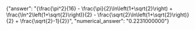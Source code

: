 {"answer": "{\\frac{\\pi^2}{16} - \\frac{\\pi}{2}\\ln\\left(1+\\sqrt{2}\\right) + \\frac{\\ln^2\\left(1+\\sqrt{2}\\right)}{2} - \\frac{\\sqrt{2}\\ln\\left(1+\\sqrt{2}\\right)}{2} + \\frac{\\sqrt{2}-1}{2}}", "numerical_answer": "0.2231000000"}